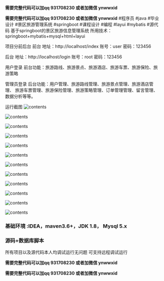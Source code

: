 **需要完整代码可以加qq  931708230 或者加微信  ynwwxid**

**需要完整代码可以加qq  931708230 或者加微信  ynwwxid**
#程序员 #java #毕业设计 #景区旅游管理系统 #springboot #课程设计 #编程 #layui #mybatis #源代码
基于springboot的景区旅游信息管理系统
所用技术：springboot+mybatis+mysql+html+layui

项目分前后台
前台
地址：http://localhost/index
账号：user  密码：123456

后台
地址：http://localhost/login
账号：root  密码：123456

用户登录
前台功能：旅游路线、旅游景点、旅游酒店、旅游车票、旅游保险、旅游策略

管理员登录
后台功能：用户管理、旅游路线管理、旅游景点管理、旅游酒店管理、
旅游车票管理、旅游保险管理、旅游策略管理、订单管理管理、留言管理、数据分析等等。

运行截图
![contents](./picture/picture1.png)

![contents](./picture/picture2.png)

![contents](./picture/picture3.png)

![contents](./picture/picture4.png)

![contents](./picture/picture5.png)

![contents](./picture/picture6.png)

![contents](./picture/picture7.png)

![contents](./picture/picture8.png)

![contents](./picture/picture9.png)

![contents](./picture/picture10.png)

![contents](./picture/picture11.png)

![contents](./picture/picture12.png)
### 基础环境 :IDEA，maven3.6+，JDK 1.8， Mysql 5.x

### 源码+数据库脚本 

所有项目以及源代码本人均调试运行无问题 可支持远程调试运行

**需要完整代码可以加qq  931708230 或者加微信  ynwwxid**

**需要完整代码可以加qq  931708230 或者加微信  ynwwxid**